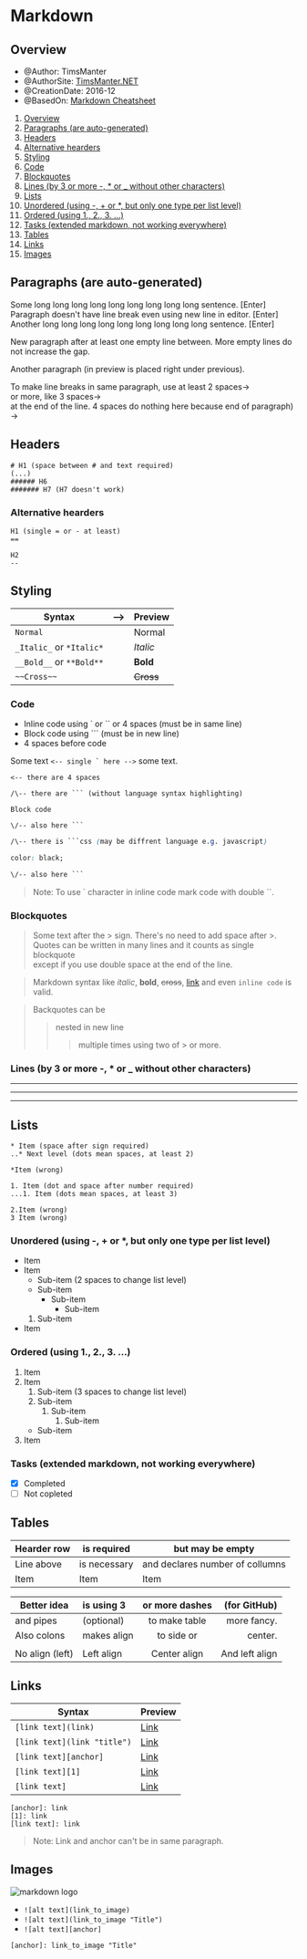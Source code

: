 # Markdown

## Overview

* @Author: TimsManter
* @AuthorSite: [TimsManter.NET](http://timsmanter.net/)
* @CreationDate: 2016-12
* @BasedOn: [Markdown Cheatsheet][basedon]

[basedon]: https://github.com/adam-p/markdown-here/wiki/Markdown-Cheatsheet

<!-- TOC -->

1. [Overview](#overview)
2. [Paragraphs (are auto-generated)](#paragraphs-are-auto-generated)
3. [Headers](#headers)
  1. [Alternative hearders](#alternative-hearders)
4. [Styling](#styling)
  1. [Code](#code)
  2. [Blockquotes](#blockquotes)
  3. [Lines (by 3 or more -, * or _ without other characters)](#lines-by-3-or-more----or-_-without-other-characters)
5. [Lists](#lists)
  1. [Unordered (using -, + or *, but only one type per list level)](#unordered-using----or--but-only-one-type-per-list-level)
  2. [Ordered (using 1., 2., 3. ...)](#ordered-using-1-2-3-)
  3. [Tasks (extended markdown, not working everywhere)](#tasks-extended-markdown-not-working-everywhere)
6. [Tables](#tables)
7. [Links](#links)
8. [Images](#images)

<!-- /TOC -->

## Paragraphs (are auto-generated)

Some long long long long long long long long long sentence. [Enter]
Paragraph doesn't have line break even using new line in editor. [Enter]
Another long long long long long long long long long sentence. [Enter]

New paragraph after at least one empty line between. More empty lines do not
increase the gap.



Another paragraph (in preview is placed right under previous).

To make line breaks in same paragraph, use at least 2 spaces->  
or more, like 3 spaces->   
at the end of the line. 4 spaces do nothing here because end of paragraph) ->    

## Headers

```
# H1 (space between # and text required)
(...)
###### H6
####### H7 (H7 doesn't work)
```

### Alternative hearders

```
H1 (single = or - at least)
==

H2
--
```

## Styling

Syntax                      | --> | Preview
----------------------------|-----|----------
`Normal`                    |     | Normal
`_Italic_` or `*Italic*`    |     | *Italic*
`__Bold__` or `**Bold**`    |     | **Bold**
`~~Cross~~`                 |     | ~~Cross~~

### Code

* Inline code using ` or `` or 4 spaces (must be in same line)
* Block code using ``` (must be in new line)
* 4 spaces before code

Some text ``<-- single ` here -->`` some text.

    <-- there are 4 spaces

```
/\-- there are ``` (without language syntax highlighting)

Block code

\/-- also here ```
```

```css
/\-- there is ```css (may be diffrent language e.g. javascript)

color: black;

\/-- also here ```
```

> Note: To use ` character in inline code mark code with double ``.

### Blockquotes

> Some text after the > sign. There's no need to add space after >.
>Quotes can be written in many lines and it counts as single blockquote  
>except if you use double space at the end of the line.

>Markdown syntax like _italic_, **bold**, ~~cross~~, [link]
>and even `inline code` is valid.

> Backquotes can be 
>> nested in new line
>>> multiple times using two of > or more.

### Lines (by 3 or more -, * or _ without other characters)

---
******
_________

## Lists

```
* Item (space after sign required)
..* Next level (dots mean spaces, at least 2)

*Item (wrong)

1. Item (dot and space after number required)
...1. Item (dots mean spaces, at least 3)

2.Item (wrong)
3 Item (wrong)
```

### Unordered (using -, + or *, but only one type per list level)

- Item
- Item
  + Sub-item (2 spaces to change list level)
  + Sub-item
    * Sub-item
      * Sub-item
  1. Sub-item
- Item

### Ordered (using 1., 2., 3. ...)

1. Item
2. Item
   1. Sub-item (3 spaces to change list level)
   2. Sub-item
      1. Sub-item
         1. Sub-item
   * Sub-item
3. Item

### Tasks (extended markdown, not working everywhere)

- [X] Completed
- [ ] Not copleted

## Tables

Hearder row | is required | but may be empty
-|-|-
Line above | is necessary | and declares number of collumns
Item | Item | Item

| Better idea     | is using 3  | or more dashes | (for GitHub)   |
|-----------------|:------------|:--------------:|---------------:|
| and pipes       | (optional)  | to make table  | more fancy.    |
| Also colons     | makes align | to side or     | center.        |
|                 |             |                |                |
| No align (left) | Left align  | Center align   | And left align |

## Links

Syntax                        | Preview
------------------------------|-------------------------------------
`[link text](link)`           | [Link](http://example.com/)
`[link text](link "title")`   | [Link](http://example.com/ "Title")
`[link text][anchor]`         | [Link][anchor]
`[link text][1]`              | [Link][1]
`[link text]`                 | [Link]

```
[anchor]: link
[1]: link
[link text]: link
```
[anchor]: http://example.com/
[1]: http://example.com/
[Link]: http://example.com/

> Note: Link and anchor can't be in same paragraph.

## Images

![markdown logo](
https://raw.githubusercontent.com/dcurtis/markdown-mark/master/png/208x128.png
"Markdown Logo")

* `![alt text](link_to_image)`
* `![alt text](link_to_image "Title")`
* `![alt text][anchor]`

```
[anchor]: link_to_image "Title"
```